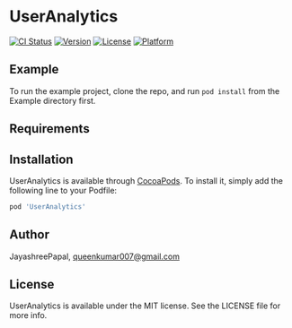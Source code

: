 # UserAnalytics

[![CI Status](https://img.shields.io/travis/JayashreePapal/UserAnalytics.svg?style=flat)](https://travis-ci.org/JayashreePapal/UserAnalytics)
[![Version](https://img.shields.io/cocoapods/v/UserAnalytics.svg?style=flat)](https://cocoapods.org/pods/UserAnalytics)
[![License](https://img.shields.io/cocoapods/l/UserAnalytics.svg?style=flat)](https://cocoapods.org/pods/UserAnalytics)
[![Platform](https://img.shields.io/cocoapods/p/UserAnalytics.svg?style=flat)](https://cocoapods.org/pods/UserAnalytics)

## Example

To run the example project, clone the repo, and run `pod install` from the Example directory first.

## Requirements

## Installation

UserAnalytics is available through [CocoaPods](https://cocoapods.org). To install
it, simply add the following line to your Podfile:

```ruby
pod 'UserAnalytics'
```

## Author

JayashreePapal, queenkumar007@gmail.com

## License

UserAnalytics is available under the MIT license. See the LICENSE file for more info.
